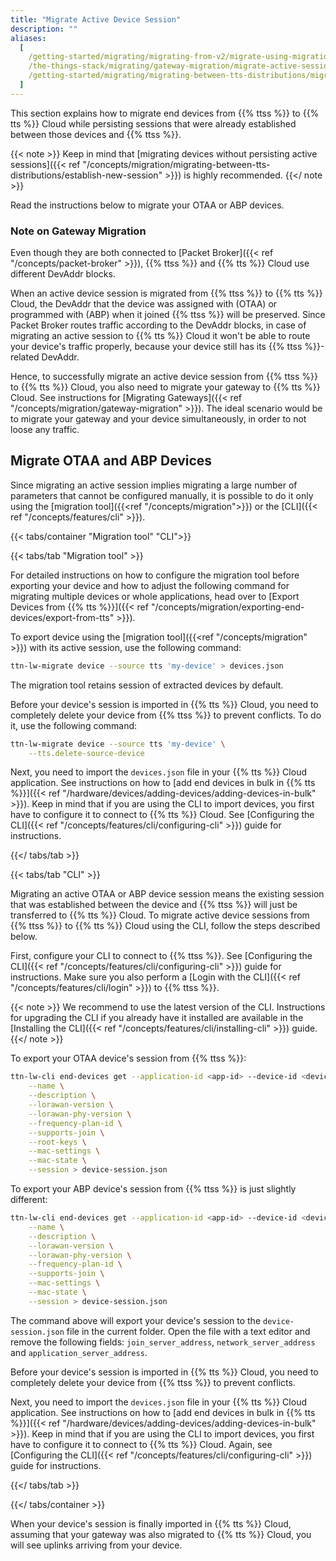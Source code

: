 ```yaml
---
title: "Migrate Active Device Session"
description: ""
aliases:
  [
    /getting-started/migrating/migrating-from-v2/migrate-using-migration-tool/migrate-active-session,
    /the-things-stack/migrating/gateway-migration/migrate-active-session,
    /getting-started/migrating/migrating-between-tts-distributions/migrate-active-session,
  ]
---
```


This section explains how to migrate end devices from {{% ttss %}} to {{% tts %}} Cloud while persisting sessions that were already established between those devices and {{% ttss %}}.

<!--more-->

{{< note >}} Keep in mind that [migrating devices without persisting active sessions]({{< ref "/concepts/migration/migrating-between-tts-distributions/establish-new-session" >}}) is highly recommended. {{</ note >}}

Read the instructions below to migrate your OTAA or ABP devices.

### Note on Gateway Migration

Even though they are both connected to [Packet Broker]({{< ref "/concepts/packet-broker" >}}), {{% ttss %}} and {{% tts %}} Cloud use different DevAddr blocks.

When an active device session is migrated from {{% ttss %}} to {{% tts %}} Cloud, the DevAddr that the device was assigned with (OTAA) or programmed with (ABP) when it joined {{% ttss %}} will be preserved. Since Packet Broker routes traffic according to the DevAddr blocks, in case of migrating an active session to {{% tts %}} Cloud it won't be able to route your device's traffic properly, because your device still has its {{% ttss %}}-related DevAddr.

Hence, to successfully migrate an active device session from {{% ttss %}} to {{% tts %}} Cloud, you also need to migrate your gateway to {{% tts %}} Cloud. See instructions for [Migrating Gateways]({{< ref "/concepts/migration/gateway-migration" >}}). The ideal scenario would be to migrate your gateway and your device simultaneously, in order to not loose any traffic.

## Migrate OTAA and ABP Devices

Since migrating an active session implies migrating a large number of parameters that cannot be configured manually, it is possible to do it only using the [migration tool]({{<ref "/concepts/migration">}}) or the [CLI]({{< ref "/concepts/features/cli" >}}).

{{< tabs/container "Migration tool" "CLI">}}

{{< tabs/tab "Migration tool" >}}

For detailed instructions on how to configure the migration tool before exporting your device and how to adjust the following command for migrating multiple devices or whole applications, head over to [Export Devices from {{% tts %}}]({{< ref "/concepts/migration/exporting-end-devices/export-from-tts" >}}).

To export device using the [migration tool]({{<ref "/concepts/migration" >}}) with its active session, use the following command:

```bash
ttn-lw-migrate device --source tts 'my-device' > devices.json
```

The migration tool retains session of extracted devices by default.

Before your device's session is imported in {{% tts %}} Cloud, you need to completely delete your device from {{% ttss %}} to prevent conflicts. To do it, use the following command:

```bash
ttn-lw-migrate device --source tts 'my-device' \
    --tts.delete-source-device
```

Next, you need to import the `devices.json` file in your {{% tts %}} Cloud application. See instructions on how to [add end devices in bulk in {{% tts %}}]({{< ref "/hardware/devices/adding-devices/adding-devices-in-bulk" >}}). Keep in mind that if you are using the CLI to import devices, you first have to configure it to connect to {{% tts %}} Cloud. See [Configuring the CLI]({{< ref "/concepts/features/cli/configuring-cli" >}}) guide for instructions.

{{</ tabs/tab >}}

{{< tabs/tab "CLI" >}}

Migrating an active OTAA or ABP device session means the existing session that was established between the device and {{% ttss %}} will just be transferred to {{% tts %}} Cloud. To migrate active device sessions from {{% ttss %}} to {{% tts %}} Cloud using the CLI, follow the steps described below.

First, configure your CLI to connect to {{% ttss %}}. See [Configuring the CLI]({{< ref "/concepts/features/cli/configuring-cli" >}}) guide for instructions. Make sure you also perform a [Login with the CLI]({{< ref "/concepts/features/cli/login" >}}) to {{% ttss %}}.

{{< note >}} We recommend to use the latest version of the CLI. Instructions for upgrading the CLI if you already have it installed are available in the [Installing the CLI]({{< ref "/concepts/features/cli/installing-cli" >}}) guide. {{</ note >}}

To export your OTAA device's session from {{% ttss %}}:

```bash
ttn-lw-cli end-devices get --application-id <app-id> --device-id <device-id> \
    --name \
    --description \
    --lorawan-version \
    --lorawan-phy-version \
    --frequency-plan-id \
    --supports-join \
    --root-keys \
    --mac-settings \
    --mac-state \
    --session > device-session.json
```

To export your ABP device's session from {{% ttss %}} is just slightly different:

```bash
ttn-lw-cli end-devices get --application-id <app-id> --device-id <device-id> \
    --name \
    --description \
    --lorawan-version \
    --lorawan-phy-version \
    --frequency-plan-id \
    --supports-join \
    --mac-settings \
    --mac-state \
    --session > device-session.json
```

The command above will export your device's session to the `device-session.json` file in the current folder. Open the file with a text editor and remove the following fields: `join_server_address`, `network_server_address` and `application_server_address`.

Before your device's session is imported in {{% tts %}} Cloud, you need to completely delete your device from {{% ttss %}} to prevent conflicts.

Next, you need to import the `devices.json` file in your {{% tts %}} Cloud application. See instructions on how to [add end devices in bulk in {{% tts %}}]({{< ref "/hardware/devices/adding-devices/adding-devices-in-bulk" >}}). Keep in mind that if you are using the CLI to import devices, you first have to configure it to connect to {{% tts %}} Cloud. Again, see [Configuring the CLI]({{< ref "/concepts/features/cli/configuring-cli" >}}) guide for instructions.

{{</ tabs/tab >}}

{{</ tabs/container >}}

When your device's session is finally imported in {{% tts %}} Cloud, assuming that your gateway was also migrated to {{% tts %}} Cloud, you will see uplinks arriving from your device.
